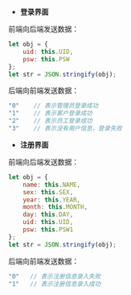 - **登录界面**

前端向后端发送数据：

```js
let obj = {
    uid: this.UID,
    psw: this.PSW
};
let str = JSON.stringify(obj);
```

后端向前端发送数据：

```c#
"0"    // 表示管理员登录成功
"1"    // 表示客户登录成功
"2"    // 表示员工登录成功
"3"    // 表示没有用户信息，登录失败
```



- **注册界面**

前端向后端发送数据：

```js
let obj = {
    name: this.NAME,
    sex: this.SEX,
    year: this.YEAR,
    month: this.MONTH,
    day: this.DAY,
    uid: this.UID,
    psw: this.PSW1
};
let str = JSON.stringify(obj);
```

后端向前端发送数据：

```c#
"0"   // 表示注册信息录入失败
"1"   // 表示注册信息录入成功
```